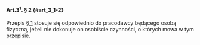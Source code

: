 #### Art.3<sup>1</sup>. § 2  {#art_3_1-2}

Przepis [§ 1](#art_3_1-1) stosuje się odpowiednio do pracodawcy będącego osobą fizyczną, jeżeli nie dokonuje on osobiście czynności, o których mowa w tym przepisie.
